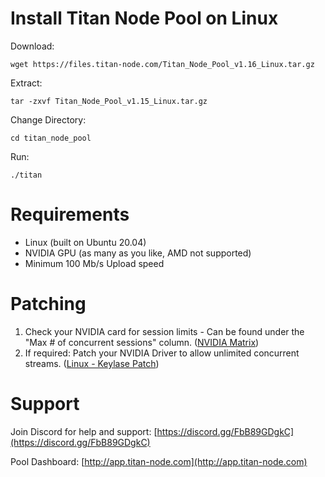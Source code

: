 # Install Titan Node Pool on Linux
Download:
```
wget https://files.titan-node.com/Titan_Node_Pool_v1.16_Linux.tar.gz
```
Extract:
```
tar -zxvf Titan_Node_Pool_v1.15_Linux.tar.gz
```
Change Directory:
```
cd titan_node_pool
```
Run:
```
./titan
```

# Requirements
- Linux (built on Ubuntu 20.04)
- NVIDIA GPU (as many as you like, AMD not supported)
- Minimum 100 Mb/s Upload speed

# Patching
1. Check your NVIDIA card for session limits - Can be found under the "Max # of concurrent sessions" column. ([NVIDIA Matrix](https://developer.nvidia.com/video-encode-and-decode-gpu-support-matrix-new))
2. If required: Patch your NVIDIA Driver to allow unlimited concurrent streams. ([Linux - Keylase Patch](https://github.com/keylase/nvidia-patch))

# Support
Join Discord for help and support:
[https://discord.gg/FbB89GDgkC](https://discord.gg/FbB89GDgkC)

Pool Dashboard:
[http://app.titan-node.com](http://app.titan-node.com)
